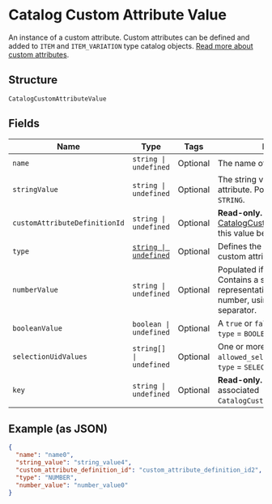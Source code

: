 
# Catalog Custom Attribute Value

An instance of a custom attribute. Custom attributes can be defined and
added to `ITEM` and `ITEM_VARIATION` type catalog objects.
[Read more about custom attributes](../../https://developer.squareup.com/docs/catalog-api/add-custom-attributes).

## Structure

`CatalogCustomAttributeValue`

## Fields

| Name | Type | Tags | Description |
|  --- | --- | --- | --- |
| `name` | `string \| undefined` | Optional | The name of the custom attribute. |
| `stringValue` | `string \| undefined` | Optional | The string value of the custom attribute.  Populated if `type` = `STRING`. |
| `customAttributeDefinitionId` | `string \| undefined` | Optional | __Read-only.__ The id of the [CatalogCustomAttributeDefinition](../../doc/models/catalog-custom-attribute-definition.md) this value belongs to. |
| `type` | [`string \| undefined`](../../doc/models/catalog-custom-attribute-definition-type.md) | Optional | Defines the possible types for a custom attribute. |
| `numberValue` | `string \| undefined` | Optional | Populated if `type` = `NUMBER`. Contains a string<br>representation of a decimal number, using a `.` as the decimal separator. |
| `booleanValue` | `boolean \| undefined` | Optional | A `true` or `false` value. Populated if `type` = `BOOLEAN`. |
| `selectionUidValues` | `string[] \| undefined` | Optional | One or more choices from `allowed_selections`. Populated if `type` = `SELECTION`. |
| `key` | `string \| undefined` | Optional | __Read-only.__ A copy of key from the associated `CatalogCustomAttributeDefinition`. |

## Example (as JSON)

```json
{
  "name": "name0",
  "string_value": "string_value4",
  "custom_attribute_definition_id": "custom_attribute_definition_id2",
  "type": "NUMBER",
  "number_value": "number_value0"
}
```

